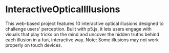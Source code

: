 # InteractiveOpticalIllusions
This web-based project features 10 interactive optical illusions designed to challenge users' perception. Built with p5.js, it lets users engage with visuals that play tricks on the mind and uncover the hidden truths behind each illusion in a fun, interactive way. Note: Some illusions may not work properly on touch devices.
